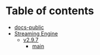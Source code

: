 # Table of contents

* [docs-public](README.md)
* [Streaming Engine](streaming-engine/README.md)
  * [v2.9.7](streaming-engine/v2.9.7/README.md)
    * [main](streaming-engine/v2.9.7/main.md)
